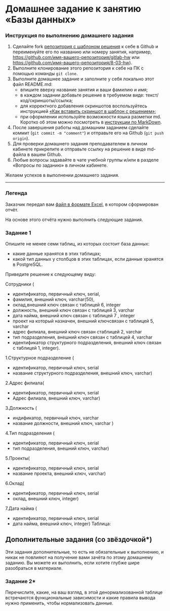 # Домашнее задание к занятию «Базы данных»

### Инструкция по выполнению домашнего задания

1. Сделайте fork [репозитория c шаблоном решения](https://github.com/netology-code/sys-pattern-homework) к себе в Github и переименуйте его по названию или номеру занятия, например, https://github.com/имя-вашего-репозитория/gitlab-hw или https://github.com/имя-вашего-репозитория/8-03-hw).
2. Выполните клонирование этого репозитория к себе на ПК с помощью команды `git clone`.
3. Выполните домашнее задание и заполните у себя локально этот файл README.md:
   - впишите вверху название занятия и ваши фамилию и имя;
   - в каждом задании добавьте решение в требуемом виде: текст/код/скриншоты/ссылка;
   - для корректного добавления скриншотов воспользуйтесь инструкцией [«Как вставить скриншот в шаблон с решением»](https://github.com/netology-code/sys-pattern-homework/blob/main/screen-instruction.md);
   - при оформлении используйте возможности языка разметки md. Коротко об этом можно посмотреть в [инструкции по MarkDown](https://github.com/netology-code/sys-pattern-homework/blob/main/md-instruction.md).
4. После завершения работы над домашним заданием сделайте коммит (`git commit -m "comment"`) и отправьте его на Github (`git push origin`).
5. Для проверки домашнего задания преподавателем в личном кабинете прикрепите и отправьте ссылку на решение в виде md-файла в вашем Github.
6. Любые вопросы задавайте в чате учебной группы и/или в разделе «Вопросы по заданию» в личном кабинете.

Желаем успехов в выполнении домашнего задания.

---
### Легенда

Заказчик передал вам [файл в формате Excel](https://github.com/netology-code/sdb-homeworks/blob/main/resources/hw-12-1.xlsx), в котором сформирован отчёт. 

На основе этого отчёта нужно выполнить следующие задания.

### Задание 1

Опишите не менее семи таблиц, из которых состоит база данных:

- какие данные хранятся в этих таблицах;
- какой тип данных у столбцов в этих таблицах, если данные хранятся в PostgreSQL.

Приведите решение к следующему виду:

Сотрудники (

- идентификатор, первичный ключ, serial,
- фамилия, внешний ключ, varchar(50),
- оклад,внешний ключ связан с таблицей 6, integer
- должность, внешний ключ связан с таблицей 3, varchar
- дата найма, внешний ключ связан с таблицей 7 , integer
- проект на который назначен, внешний ключсвязан с таблицей 5,  varchar
- адрес филиала, внешний ключ связан стаблицей 2, varchar
- тип подразделения, внешний ключ связан с таблицей 4, varchar
- идентификатор структурного подразделения, внешний ключ связан с таблицей 1, integer).

1.Структурное подразделение (

- идентификатор, первичный ключ, serial
- название структурного подразделения, внешний ключ, varchar)

2.Адрес филиала(

- идентификатор, первичный ключ, serial
- Адрес филиала, внешний ключ, varchar)

3.Должность (

- индификатор, первичный ключ, varchar
- название должности, внешний ключ,  varchar )

4.Тип подразделения (

- идентификатор, первичный ключ, serial
- тип подразделения, внешний ключ, varchar)

5.Проекты(

- идентификатор, первичный ключ, serial
- название проекта, внешний ключ, varchar)

6.Оклад(

- идентификатор, первичный ключ, serial
- оклад, внешний ключ, integer)

7.Дата найма (

- идентификатор, первичный ключ, serial
- дата найма, внешний ключ, integer)
Таблица:
 

## Дополнительные задания (со звёздочкой*)
Эти задания дополнительные, то есть не обязательные к выполнению, и никак не повлияют на получение вами зачёта по этому домашнему заданию. Вы можете их выполнить, если хотите глубже шире разобраться в материале.


### Задание 2*

Перечислите, какие, на ваш взгляд, в этой денормализованной таблице встречаются функциональные зависимости и какие правила вывода нужно применить, чтобы нормализовать данные.
